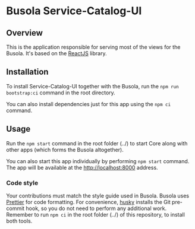 # Busola Service-Catalog-UI

## Overview

This is the application responsible for serving most of the views for the Busola. It's based on the [ReactJS](https://reactjs.org/) library.

## Installation

To install Service-Catalog-UI together with the Busola, run the `npm run bootstrap:ci` command in the root directory.

You can also install dependencies just for this app using the `npm ci` command.

## Usage

Run the `npm start` command in the root folder (../) to start Core along with other apps (which forms the Busola altogether).

You can also start this app individually by performing `npm start` command. The app will be available at the [http://localhost:8000](http://localhost:8000) address.

### Code style

Your contributions must match the style guide used in Busola. Busola uses [Prettier](https://prettier.io) for code formatting. For convenience, [husky](https://github.com/typicode/husky) installs the Git pre-commit hook, so you do not need to perform any additional work. Remember to run `npm ci` in the root folder (../) of this repository, to install both tools.

